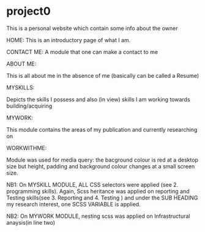 # project0

This is a personal website which contain some info about the owner 

HOME:
This is an introductory page of what I am. 

CONTACT ME:
A module that one can make a contact to me 

ABOUT ME:

This is all about me in the absence of me (basically can be called a Resume)

MYSKILLS:

Depicts the skills I possess and also (in view) skills I am working towards building/acquiring 

MYWORK:

This module contains the areas of my publication and currently researching  on 

WORKWITHME:

Module was used for media query: the bacground colour is red at a desktop size but height, padding and background colour changes at a small screen size.

NB1: On MYSKILL MODULE, ALL CSS selectors were applied (see 2. programming skills). Again, Scss heritance was applied on reporting and Testing skills(see 3. Reporting and 4. Testing ) and under the SUB HEADING my research interest, one SCSS VARIABLE is applied.

NB2: On MYWORK MODULE, nesting scss was applied on Infrastructural anaysis(in line two)

